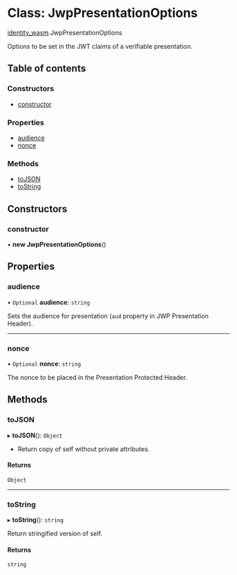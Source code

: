 # Class: JwpPresentationOptions

[identity\_wasm](../modules/identity_wasm.md).JwpPresentationOptions

Options to be set in the JWT claims of a verifiable presentation.

## Table of contents

### Constructors

- [constructor](identity_wasm.JwpPresentationOptions.md#constructor)

### Properties

- [audience](identity_wasm.JwpPresentationOptions.md#audience)
- [nonce](identity_wasm.JwpPresentationOptions.md#nonce)

### Methods

- [toJSON](identity_wasm.JwpPresentationOptions.md#tojson)
- [toString](identity_wasm.JwpPresentationOptions.md#tostring)

## Constructors

### constructor

• **new JwpPresentationOptions**()

## Properties

### audience

• `Optional` **audience**: `string`

Sets the audience for presentation (`aud` property in JWP Presentation Header).

___

### nonce

• `Optional` **nonce**: `string`

The nonce to be placed in the Presentation Protected Header.

## Methods

### toJSON

▸ **toJSON**(): `Object`

* Return copy of self without private attributes.

#### Returns

`Object`

___

### toString

▸ **toString**(): `string`

Return stringified version of self.

#### Returns

`string`
